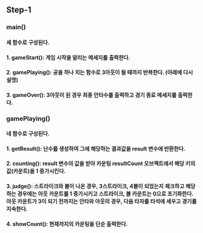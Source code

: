## Step-1
### main()
#### 세 함수로 구성된다.
#### 1. gameStart(): 게임 시작을 알리는 메세지를 출력한다.
#### 2. gamePlaying(): 공을 하나 치는 함수로 3아웃이 될 때까지 반복한다. (아래에 다시 설명)
#### 3. gameOver(): 3아웃이 된 경우 최종 안타수를 출력하고 경기 종료 메세지를 출력한다.

### gamePlaying()
#### 네 함수로 구성된다.
#### 1. getResult(): 난수를 생성하여 그에 해당하는 결과값을 result 변수에 반환한다.
#### 2. counting(): result 변수의 값을 받아 카운팅 resultCount 오브젝트에서 해당 키의 값(카운트)을 1 증가시킨다. 
#### 3. judge(): 스트라이크와 볼이 나온 경우, 3스트라이크, 4볼이 되었는지 체크하고 해당하는 경우에는 아웃 카운트를 1 증가시키고 스트라이크, 볼 카운트는 0으로 초기화한다. 아웃 카운트가 3이 되기 전까지는 안타와 아웃의 경우, 다음 타자를 타석에 세우고 경기를 지속한다.
#### 4. showCount(): 현재까지의 카운팅을 단순 출력한다.
